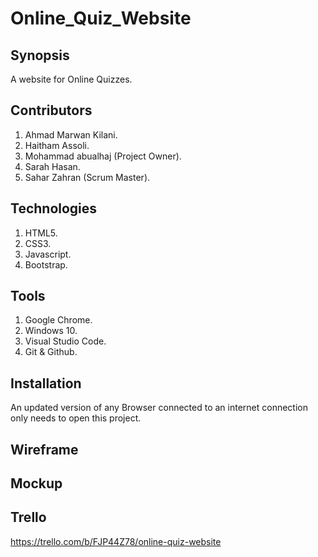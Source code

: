 # Online_Quiz_Website

## Synopsis
A website for Online Quizzes.

## Contributors
1. Ahmad Marwan Kilani.
2. Haitham Assoli.
3. Mohammad abualhaj (Project Owner).
4. Sarah Hasan.
5. Sahar Zahran (Scrum Master).

## Technologies
1. HTML5.
2. CSS3.
3. Javascript.
4. Bootstrap.

## Tools
1. Google Chrome.
2. Windows 10.
3. Visual Studio Code.
4. Git & Github.

## Installation
An updated version of any Browser connected to an internet connection only needs to open this project.

## Wireframe

## Mockup

## Trello
https://trello.com/b/FJP44Z78/online-quiz-website
